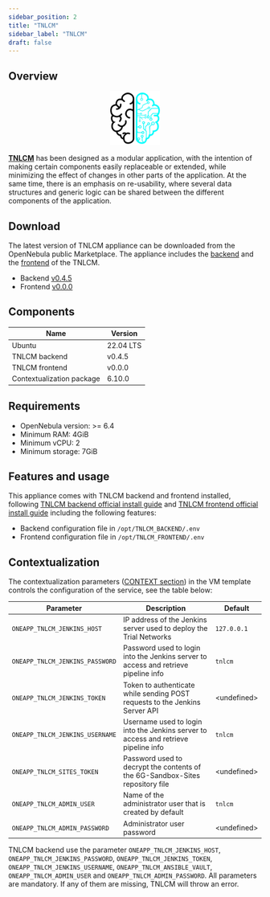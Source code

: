 ```yaml
---
sidebar_position: 2
title: "TNLCM"
sidebar_label: "TNLCM"
draft: false
---
```


## Overview

<p align="center">
  <a href="https://github.com/6G-SANDBOX/TNLCM"><img src="https://raw.githubusercontent.com/6G-SANDBOX/TNLCM/main/docs/images/logo.png" width="100" title="TNLCM"></img></a>
</p>

**[TNLCM](https://github.com/6G-SANDBOX/TNLCM)** has been designed as a modular application, with the intention of making certain components easily replaceable or extended, while minimizing the effect of changes in other parts of the application. At the same time, there is an emphasis on re-usability, where several data structures and generic logic can be shared between the different components of the application.

## Download

The latest version of TNLCM appliance can be downloaded from the OpenNebula public Marketplace. The appliance includes the [backend](https://github.com/6G-SANDBOX/TNLCM) and the [frontend](https://github.com/6G-SANDBOX/TNLCM_FRONTEND) of the TNLCM.

- Backend [v0.4.5](https://marketplace.mobilesandbox.cloud:9443/appliance/service_TNLCM)
- Frontend [v0.0.0](https://marketplace.mobilesandbox.cloud:9443/appliance/service_TNLCM)

## Components

| Name                      | Version    |
| ------------------------- | ---------- |
| Ubuntu                    | 22.04 LTS  |
| TNLCM backend             | v0.4.5     |
| TNLCM frontend            | v0.0.0     |
| Contextualization package | 6.10.0     |

## Requirements

* OpenNebula version: >= 6.4
* Minimum RAM: 4GiB
* Minimum vCPU: 2
* Minimum storage: 7GiB

## Features and usage

This appliance comes with TNLCM backend and frontend installed, following [TNLCM backend official install guide](https://github.com/6G-SANDBOX/TNLCM?tab=readme-ov-file#rocket-getting-started-locally) and [TNLCM frontend official install guide](https://github.com/6G-SANDBOX/TNLCM_FRONTEND?tab=readme-ov-file#rocket-getting-started-locally) including the following features:

- Backend configuration file in `/opt/TNLCM_BACKEND/.env`
- Frontend configuration file in `/opt/TNLCM_FRONTEND/.env`

## Contextualization

The contextualization parameters ([CONTEXT section](https://docs.opennebula.io/stable/management_and_operations)) in the VM template controls the configuration of the service, see the table below:

| Parameter                            | Description                                                                          | Default        |
| ------------------------------------ | ------------------------------------------------------------------------------------ | -------------- |
| ``ONEAPP_TNLCM_JENKINS_HOST``        | IP address of the Jenkins server used to deploy the Trial Networks                   | ``127.0.0.1``  |
| ``ONEAPP_TNLCM_JENKINS_PASSWORD``    | Password used to login into the Jenkins server to access and retrieve pipeline info  | ``tnlcm``      |
| ``ONEAPP_TNLCM_JENKINS_TOKEN``       | Token to authenticate while sending POST requests to the Jenkins Server API          | \<undefined\>  |
| ``ONEAPP_TNLCM_JENKINS_USERNAME``    | Username used to login into the Jenkins server to access and retrieve pipeline info  | ``tnlcm``      |
| ``ONEAPP_TNLCM_SITES_TOKEN``         | Password used to decrypt the contents of the 6G-Sandbox-Sites repository file        | \<undefined\>  |
| ``ONEAPP_TNLCM_ADMIN_USER``          | Name of the administrator user that is created by default                            | ``tnlcm``      |
| ``ONEAPP_TNLCM_ADMIN_PASSWORD``      | Administrator user password                                                          | \<undefined\>  |

TNLCM backend use the parameter ``ONEAPP_TNLCM_JENKINS_HOST``, ``ONEAPP_TNLCM_JENKINS_PASSWORD``, ``ONEAPP_TNLCM_JENKINS_TOKEN``, ``ONEAPP_TNLCM_JENKINS_USERNAME``, ``ONEAPP_TNLCM_ANSIBLE_VAULT``, ``ONEAPP_TNLCM_ADMIN_USER`` and ``ONEAPP_TNLCM_ADMIN_PASSWORD``. All parameters are mandatory. If any of them are missing, TNLCM will throw an error.
